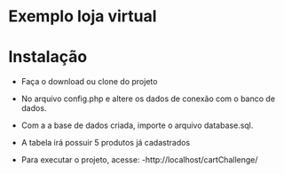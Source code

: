 # Exemplo loja virtual

# Instalação
- Faça o download ou clone do projeto

- No arquivo config.php e altere os dados de conexão com o banco de dados.

- Com a a base de dados criada, importe o arquivo database.sql.

- A tabela irá possuir 5 produtos já cadastrados

- Para executar o projeto, acesse:
-http://localhost/cartChallenge/

